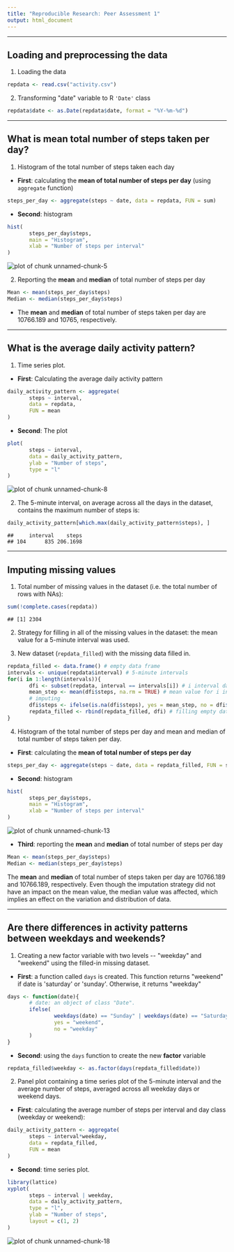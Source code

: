 ```yaml
---
title: "Reproducible Research: Peer Assessment 1"
output: html_document
---
```


------

## Loading and preprocessing the data



1. Loading the data

```r
repdata <- read.csv("activity.csv")
```

2. Transforming "date" variable to R `'Date'` class

```r
repdata$date <- as.Date(repdata$date, format = "%Y-%m-%d")
```

------

## What is mean total number of steps taken per day?

1. Histogram of the total number of steps taken each day
+ **First**: calculating the **mean of total number of steps per day** (using `aggregate` function)

```r
steps_per_day <- aggregate(steps ~ date, data = repdata, FUN = sum)
```

+ **Second**: histogram

```r
hist(
       steps_per_day$steps,
       main = "Histogram", 
       xlab = "Number of steps per interval"
)
```

![plot of chunk unnamed-chunk-5](figure/unnamed-chunk-5-1.png) 

2. Reporting the **mean** and **median** of total number of steps per day

```r
Mean <- mean(steps_per_day$steps)
Median <- median(steps_per_day$steps)
```
+ The **mean** and **median** of total number of steps taken per day are 10766.189 and 10765, respectively.

------

## What is the average daily activity pattern?

1. Time series plot.
+ **First**: Calculating the average daily activity pattern

```r
daily_activity_pattern <- aggregate(
       steps ~ interval, 
       data = repdata, 
       FUN = mean
)
```

+ **Second**: The plot

```r
plot(
       steps ~ interval, 
       data = daily_activity_pattern, 
       ylab = "Number of steps",
       type = "l"
)
```

![plot of chunk unnamed-chunk-8](figure/unnamed-chunk-8-1.png) 

2. The 5-minute interval, on average across all the days in the dataset, contains the maximum number of steps is:

```r
daily_activity_pattern[which.max(daily_activity_pattern$steps), ]
```

```
##     interval    steps
## 104      835 206.1698
```


------

## Imputing missing values

1. Total number of missing values in the dataset (i.e. the total number of rows with NAs):

```r
sum(!complete.cases(repdata))
```

```
## [1] 2304
```

2. Strategy for filling in all of the missing values in the dataset: the mean value for a 5-minute interval was used.

3. New dataset (`repdata_filled`) with the missing data filled in.

```r
repdata_filled <- data.frame() # empty data frame
intervals <- unique(repdata$interval) # 5-minute intervals
for(i in 1:length(intervals)){
       dfi <- subset(repdata, interval == intervals[i]) # i interval data
       mean_step <- mean(dfi$steps, na.rm = TRUE) # mean value for i interval 
       # imputing
       dfi$steps <- ifelse(is.na(dfi$steps), yes = mean_step, no = dfi$steps)
       repdata_filled <- rbind(repdata_filled, dfi) # filling empty data frame
}
```

4. Histogram of the total number of steps per day and mean and median of total number of steps taken per day.

+ **First**: calculating the **mean of total number of steps per day** 

```r
steps_per_day <- aggregate(steps ~ date, data = repdata_filled, FUN = sum)
```

+ **Second**: histogram

```r
hist(
       steps_per_day$steps,
       main = "Histogram", 
       xlab = "Number of steps per interval"
)
```

![plot of chunk unnamed-chunk-13](figure/unnamed-chunk-13-1.png) 

+ **Third**: reporting the **mean** and **median** of total number of steps per day

```r
Mean <- mean(steps_per_day$steps)
Median <- median(steps_per_day$steps)
```

The **mean** and **median** of total number of steps taken per day are 10766.189 and 10766.189, respectively. Even though the imputation strategy did not have an impact on the mean value, the median value was affected, which implies an effect on the variation and distribution of data.

------

## Are there differences in activity patterns between weekdays and weekends?

1. Creating a new factor variable with two levels -- "weekday" and "weekend" using the filled-in missing dataset.

+ **First**: a function called `days` is created. This function returns "weekend" if date is 'saturday' or 'sunday'. Otherwise, it returns "weekday"

```r
days <- function(date){
       # date: an object of class "Date".
       ifelse(
               weekdays(date) == "Sunday" | weekdays(date) == "Saturday",
               yes = "weekend", 
               no = "weekday"
       )  
}
```

+ **Second**: using the `days` function to create the new **factor** variable

```r
repdata_filled$weekday <- as.factor(days(repdata_filled$date))
```

2. Panel plot containing a time series plot of the 5-minute interval and the average number of steps, averaged across all weekday days or weekend days.

+ **First**: calculating the average number of steps per interval and day class (weekday or weekend):

```r
daily_activity_pattern <- aggregate(
       steps ~ interval*weekday, 
       data = repdata_filled, 
       FUN = mean
)
```

+ **Second**: time series plot.

```r
library(lattice) 
xyplot(
       steps ~ interval | weekday, 
       data = daily_activity_pattern, 
       type = "l",
       ylab = "Number of steps",
       layout = c(1, 2)
)
```

![plot of chunk unnamed-chunk-18](figure/unnamed-chunk-18-1.png) 
